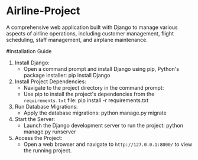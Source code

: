 # Airline-Project
A comprehensive web application built with Django to manage various aspects of airline operations, including customer management, flight scheduling, staff management, and airplane maintenance.

#Installation Guide
1. Install Django:
   - Open a command prompt and install Django using pip, Python's package installer:
     pip install Django
2. Install Project Dependencies:
   - Navigate to the project directory in the command prompt:
   - Use pip to install the project's dependencies from the `requirements.txt` file:
     pip install -r requirements.txt
5. Run Database Migrations:
   - Apply the database migrations:
     python manage.py migrate
6. Start the Server:
   - Launch the Django development server to run the project:
     python manage.py runserver
7. Access the Project:
   - Open a web browser and navigate to `http://127.0.0.1:8000/` to view the running project.


